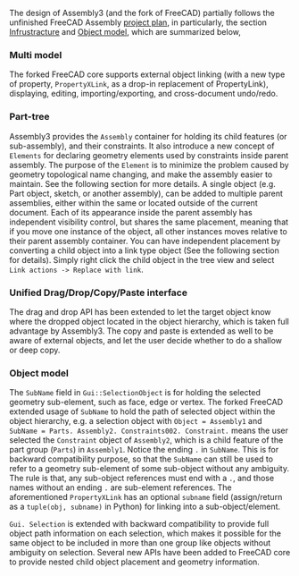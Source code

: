 The design of Assembly3 (and the fork of FreeCAD) partially follows the unfinished FreeCAD Assembly [project plan](https://www.freecadweb.org/wiki/Assembly_project), in particularly, the section [Infrustracture](https://www.freecadweb.org/wiki/Assembly_project#Infrastructure) and [Object model](https://www.freecadweb.org/wiki/Assembly_project#Object_model), which are summarized below,

### Multi model

The forked FreeCAD core supports external object linking (with a new type of property, `PropertyXLink`, as a drop-in replacement of PropertyLink), displaying, editing, importing/exporting, and cross-document undo/redo.

### Part-tree

Assembly3 provides the `Assembly` container for holding its child features (or sub-assembly), and their constraints. It also introduce a new concept of `Elements` for declaring geometry elements used by constraints inside parent assembly. The purpose of the `Element` is to minimize the problem caused by geometry topological name changing, and make the assembly easier to maintain. See the following section for more details. A single object (e.g. Part object, sketch, or another assembly), can be added to multiple parent assemblies, either within the same or located outside of the current document. Each of its appearance inside the parent assembly has independent visibility control, but shares the same placement, meaning that if you move one instance of the object, all other instances moves relative to their parent assembly container. You can have independent placement by converting a child object into a link type object (See the following section for details). Simply right click the child object in the tree view and select `Link actions -> Replace with link`.

### Unified Drag/Drop/Copy/Paste interface

The drag and drop API has been extended to let the target object know where the dropped object located in the object hierarchy, which is taken full advantage by Assembly3. The copy and paste is extended as well to be aware of external objects, and let the user decide whether to do a shallow or deep copy.

### Object model

The `SubName` field in `Gui::SelectionObject` is for holding the selected geometry sub-element, such as face, edge or vertex. The forked FreeCAD extended usage of `SubName` to hold the path of selected object within the object hierarchy, e.g. a selection object with `Object = Assembly1` and `SubName
= Parts. Assembly2. Constraints002. Constraint.` means the user selected the `Constraint` object of `Assembly2`, which is a child feature of the part group (`Parts`) in `Assembly1`. Notice the ending `.` in `SubName`. This is for backward compatibility purpose, so that the `SubName` can still be used to refer to a geometry sub-element of some sub-object without any ambiguity. The rule is that, any sub-object references must end with a `.`, and those names without an ending `.` are sub-element references. The aforementioned `PropertyXLink` has an optional `subname` field (assign/return as a `tuple(obj,
subname)` in Python) for linking into a sub-object/element.

`Gui. Selection` is extended with backward compatibility to provide full object path information on each selection, which makes it possible for the same object to be included in more than one group like objects without ambiguity on selection. Several new APIs have been added to FreeCAD core to provide nested child object placement and geometry information. 
